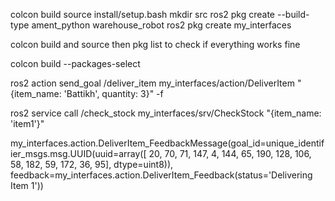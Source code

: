 colcon build
source install/setup.bash
mkdir src
ros2 pkg create --build-type ament_python warehouse_robot
ros2 pkg create my_interfaces

colcon build and source then pkg list to check if everything works fine

colcon build --packages-select <name-of-pkg>

ros2 action send_goal /deliver_item my_interfaces/action/DeliverItem "{item_name: 'Battikh', quantity: 3}" -f

ros2 service call /check_stock my_interfaces/srv/CheckStock "{item_name: 'item1'}"

my_interfaces.action.DeliverItem_FeedbackMessage(goal_id=unique_identifier_msgs.msg.UUID(uuid=array([ 20,  70,  71, 147,   4, 144,  65, 190, 128, 106,  58, 
182,  59, 172,  36,  95], dtype=uint8)), feedback=my_interfaces.action.DeliverItem_Feedback(status='Delivering Item 1'))





